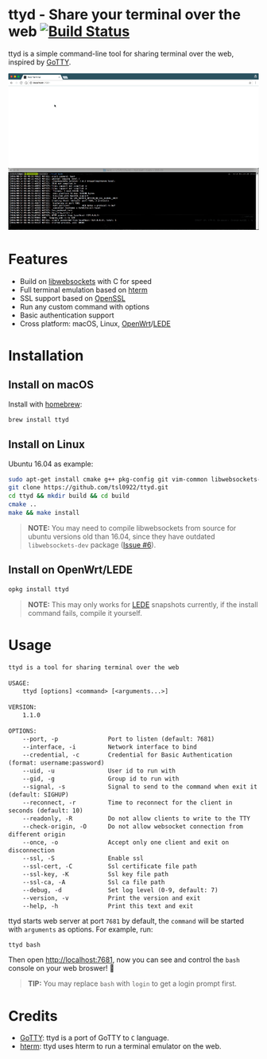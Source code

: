 # ttyd - Share your terminal over the web [![Build Status](https://travis-ci.org/tsl0922/ttyd.svg?branch=master)](https://travis-ci.org/tsl0922/ttyd)

ttyd is a simple command-line tool for sharing terminal over the web, inspired by [GoTTY](https://github.com/yudai/gotty).

![screenshot](screenshot.gif)

# Features

- Build on [libwebsockets](https://libwebsockets.org) with C for speed
- Full terminal emulation based on [hterm](https://chromium.googlesource.com/apps/libapps/+/HEAD/hterm)
- SSL support based on [OpenSSL](https://www.openssl.org)
- Run any custom command with options
- Basic authentication support
- Cross platform: macOS, Linux, [OpenWrt](https://openwrt.org)/[LEDE](https://www.lede-project.org)

# Installation

## Install on macOS

Install with [homebrew](http://brew.sh):

```bash
brew install ttyd
```

## Install on Linux

Ubuntu 16.04 as example:

```bash
sudo apt-get install cmake g++ pkg-config git vim-common libwebsockets-dev libjson-c-dev libssl-dev
git clone https://github.com/tsl0922/ttyd.git
cd ttyd && mkdir build && cd build
cmake ..
make && make install
```

> **NOTE:** You may need to compile libwebsockets from source for ubuntu versions old than 16.04, since they have outdated `libwebsockets-dev` package ([Issue #6](https://github.com/tsl0922/ttyd/issues/6)).

## Install on OpenWrt/LEDE

```bash
opkg install ttyd
```

> **NOTE:** This may only works for [LEDE](https://www.lede-project.org) snapshots currently, if the install command fails, compile it yourself.

# Usage

```
ttyd is a tool for sharing terminal over the web

USAGE:
    ttyd [options] <command> [<arguments...>]

VERSION:
    1.1.0

OPTIONS:
    --port, -p              Port to listen (default: 7681)
    --interface, -i         Network interface to bind
    --credential, -c        Credential for Basic Authentication (format: username:password)
    --uid, -u               User id to run with
    --gid, -g               Group id to run with
    --signal, -s            Signal to send to the command when exit it (default: SIGHUP)
    --reconnect, -r         Time to reconnect for the client in seconds (default: 10)
    --readonly, -R          Do not allow clients to write to the TTY
    --check-origin, -O      Do not allow websocket connection from different origin
    --once, -o              Accept only one client and exit on disconnection
    --ssl, -S               Enable ssl
    --ssl-cert, -C          Ssl certificate file path
    --ssl-key, -K           Ssl key file path
    --ssl-ca, -A            Ssl ca file path
    --debug, -d             Set log level (0-9, default: 7)
    --version, -v           Print the version and exit
    --help, -h              Print this text and exit
```

ttyd starts web server at port `7681` by default, the `command` will be started with `arguments` as options. For example, run:

```bash
ttyd bash
```
Then open <http://localhost:7681>, now you can see and control the `bash` console on your web broswer! :tada: 

> **TIP:** You may replace `bash` with `login` to get a login prompt first.

# Credits

- [GoTTY](https://github.com/yudai/gotty): ttyd is a port of GoTTY to `C` language.
- [hterm](https://chromium.googlesource.com/apps/libapps/+/HEAD/hterm): ttyd uses hterm to run a terminal emulator on the web.